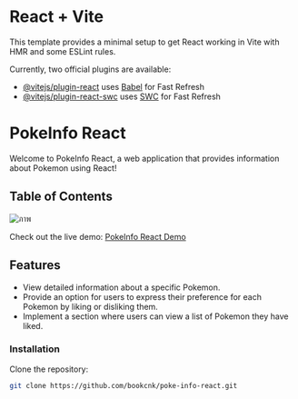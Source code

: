 # React + Vite

This template provides a minimal setup to get React working in Vite with HMR and some ESLint rules.

Currently, two official plugins are available:

- [@vitejs/plugin-react](https://github.com/vitejs/vite-plugin-react/blob/main/packages/plugin-react/README.md) uses [Babel](https://babeljs.io/) for Fast Refresh
- [@vitejs/plugin-react-swc](https://github.com/vitejs/vite-plugin-react-swc) uses [SWC](https://swc.rs/) for Fast Refresh

# PokeInfo React

Welcome to PokeInfo React, a web application that provides information about Pokemon using React!

## Table of Contents
![ภาพ](https://github.com/BookCnk/poke-info-react/assets/93758992/14d9fe33-c0f3-4ae6-baa3-516ef9f748c5)

Check out the live demo: [PokeInfo React Demo](https://bookcnk.github.io/poke-info-react/)

## Features

- View detailed information about a specific Pokemon.
- Provide an option for users to express their preference for each Pokemon by liking or disliking them.
- Implement a section where users can view a list of Pokemon they have liked.

### Installation

Clone the repository:

   ```bash
   git clone https://github.com/bookcnk/poke-info-react.git

